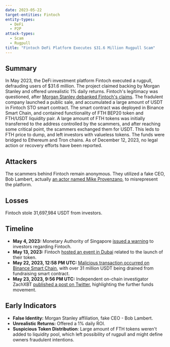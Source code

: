 ```yaml
---
date: 2023-05-22
target-entities: Fintoch
entity-types:
  - DeFi
  - P2P
attack-types:
  - Scam
  - Rugpull
title: "Fintoch DeFi Platform Executes $31.6 Million Rugpull Scam"
---
```


## Summary

In May 2023, the DeFi investment platform Fintoch executed a rugpull, defrauding users of $31.6 million. The project claimed backing by Morgan Stanley and offered unrealistic 1% daily returns. Fintoch's legitimacy was questioned, after [Morgan Stanley debanked Fintoch's claims](https://www.morganstanley.com/content/dam/msdotcom/global-offices/pdf/Indonesia/Indonesia_Fintoch_Important_Notice.pdf). The fradulent company launched a public sale, and accumulated a large amount of USDT in Fintoch STO smart contract. The smart contract was deployed in Binance Smart Chain, and contained functionality of FTH BEP20 token and FTH/USDT liquidity pair. A large amount of FTH tokens was initially transferred to the address controlled by the scammers, and after reaching some critical point, the scammers exchanged them for USDT. This leds to FTH price to dump, and left investors with valueless tokens. The funds were bridged to Ethereum and Tron chains. As of December 12, 2023, no legal action or recovery efforts have been reported.

## Attackers

The scammers behind Fintoch remain anonymous. They utilized a fake CEO, Bob Lambert, actually [an actor named Mike Provenzano](https://www.imdb.com/name/nm2697626/), to misrepresent the platform.

## Losses

Fintoch stole 31,697,984 USDT from investors.

## Timeline

- **May 4, 2023:** Monetary Authority of Singapore [issued a warning](https://www.mas.gov.sg/investor-alert-list?q=Fintoch) to investors regarding Fintoch.
- **May 13, 2023:** Fintoch [hosted an event in Dubai](https://www.youtube.com/watch?v=idHzzvL7pIc) related to the launch of their token.
- **May 22, 2023, 12:58 PM UTC:** [Malicious transaction occurred on Binance Smart Chain](https://bscscan.com/tx/0xa5e64161928ee40f6af02a32fc5c1fb9efa05cca6b91d88326279329b71c7ea2), with over 31 million USDT being drained from fundraising smart contract.
- **May 23, 2023, 9:56 PM UTC:** Independent on-chain investigator ZachXBT [published a post on Twitter](https://twitter.com/zachxbt/status/1661129110062788608), highlighting the further funds movement. 

## Early Indicators

- **False Identity:** Morgan Stanley affiliation, fake CEO - Bob Lambert.
- **Unrealistic Returns:** Offered a 1% daily ROI.
- **Suspicious Token Distribution**: Large amount of FTH tokens weren't added to liquidity pool, which left possibility of rugpull and might define owners fraudulent intentions.
